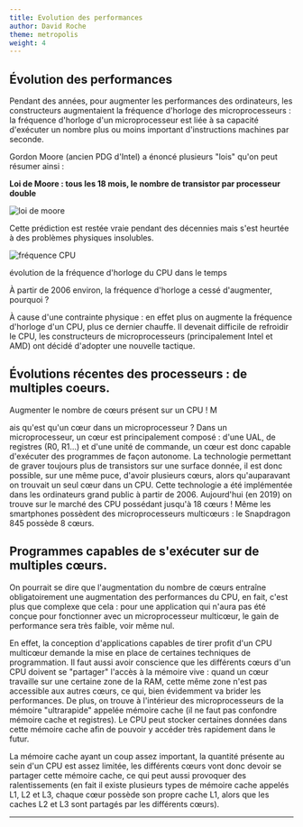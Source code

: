 ```yaml
---
title: Evolution des performances
author: David Roche
theme: metropolis
weight: 4
---
```



## Évolution des performances

Pendant des années, pour augmenter les performances des ordinateurs, les
constructeurs augmentaient la fréquence d'horloge des microprocesseurs :
la fréquence d'horloge d'un microprocesseur est liée à sa capacité
d'exécuter un nombre plus ou moins important d'instructions machines
par seconde.

Gordon Moore (ancien PDG d'Intel) a énoncé plusieurs "lois" qu'on peut résumer
ainsi :

**Loi de Moore : tous les 18 mois, le nombre de transistor par processeur double**

![loi de moore](https://upload.wikimedia.org/wikipedia/commons/a/a4/Loi_de_Moore.png)

Cette prédiction est restée vraie pendant des décennies mais s'est heurtée à
des problèmes physiques insolubles.

![fréquence CPU](/uploads/docsnsi/architecture/aqa/img/freq_cpu.jpg)

évolution de la fréquence d'horloge du CPU dans le temps

À partir de 2006 environ, la fréquence d'horloge a cessé d'augmenter, pourquoi ?

À cause d'une contrainte physique : en effet plus on augmente la
fréquence d'horloge d'un CPU, plus ce dernier chauffe. Il devenait
difficile de refroidir le CPU, les constructeurs de microprocesseurs
(principalement Intel et AMD) ont décidé d'adopter
une nouvelle tactique.

## Évolutions récentes des processeurs : de multiples coeurs.

Augmenter le nombre de cœurs présent sur un CPU ! M

ais qu'est qu'un cœur dans un
microprocesseur ? Dans un microprocesseur, un cœur est principalement
composé : d'une UAL, de registres (R0, R1\...) et d'une unité de
commande, un cœur est donc capable d'exécuter des programmes de façon
autonome. La technologie permettant de graver toujours plus de
transistors sur une surface donnée, il est donc possible, sur une même
puce, d'avoir plusieurs cœurs, alors qu'auparavant on trouvait un
seul cœur dans un CPU. Cette technologie a été implémentée dans les
ordinateurs grand public à partir de 2006. Aujourd'hui (en 2019) on
trouve sur le marché des CPU possédant jusqu'à 18 cœurs ! Même les
smartphones possèdent des microprocesseurs multicœurs : le Snapdragon
845 possède 8 cœurs.

## Programmes capables de s'exécuter sur de multiples cœurs.

On pourrait se dire que l'augmentation du nombre de cœurs entraîne
obligatoirement une augmentation des performances du CPU, en fait,
c'est plus que complexe que cela : pour une application qui n'aura pas
été conçue pour fonctionner avec un microprocesseur multicœur, le gain
de performance sera très faible, voir même nul.

En effet, la conception
d'applications capables de tirer profit d'un CPU multicœur demande la
mise en place de certaines techniques de programmation. Il faut aussi avoir
conscience que les différents cœurs d'un CPU doivent se "partager"
l'accès à la mémoire vive : quand un cœur travaille sur une certaine
zone de la RAM, cette même zone n'est pas accessible aux autres cœurs,
ce qui, bien évidemment va brider les performances. De plus, on trouve à
l'intérieur des microprocesseurs de la mémoire "ultrarapide" appelée
mémoire cache (il ne faut pas confondre mémoire cache et registres). Le
CPU peut stocker certaines données dans cette mémoire cache afin de
pouvoir y accéder très rapidement dans le futur.

La mémoire cache ayant un coup assez important, la quantité présente au sein
d'un CPU est assez limitée, les différents cœurs vont donc devoir se
partager cette mémoire cache, ce qui peut aussi provoquer des
ralentissements (en fait il existe plusieurs types de mémoire cache
appelés L1, L2 et L3, chaque cœur possède son propre cache L1, alors
que les caches L2 et L3 sont partagés par les différents cœurs).

------------------------------------------------------------------------
